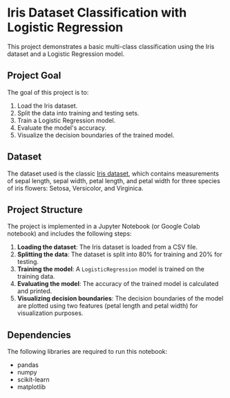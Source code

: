 # Iris Dataset Classification with Logistic Regression

This project demonstrates a basic multi-class classification using the Iris dataset and a Logistic Regression model.

## Project Goal

The goal of this project is to:

1. Load the Iris dataset.
2. Split the data into training and testing sets.
3. Train a Logistic Regression model.
4. Evaluate the model's accuracy.
5. Visualize the decision boundaries of the trained model.

## Dataset

The dataset used is the classic [Iris dataset](https://en.wikipedia.org/wiki/Iris_flower_data_set), which contains measurements of sepal length, sepal width, petal length, and petal width for three species of iris flowers: Setosa, Versicolor, and Virginica.

## Project Structure

The project is implemented in a Jupyter Notebook (or Google Colab notebook) and includes the following steps:

1. **Loading the dataset**: The Iris dataset is loaded from a CSV file.
2. **Splitting the data**: The dataset is split into 80% for training and 20% for testing.
3. **Training the model**: A `LogisticRegression` model is trained on the training data.
4. **Evaluating the model**: The accuracy of the trained model is calculated and printed.
5. **Visualizing decision boundaries**: The decision boundaries of the model are plotted using two features (petal length and petal width) for visualization purposes.

## Dependencies

The following libraries are required to run this notebook:

- pandas
- numpy
- scikit-learn
- matplotlib
